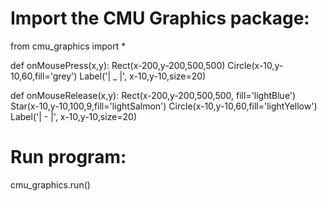 # Import the CMU Graphics package:
from cmu_graphics import *


def onMousePress(x,y):
    Rect(x-200,y-200,500,500)
    Circle(x-10,y-10,60,fill='grey')
    Label('| _ |', x-10,y-10,size=20)
    


def onMouseRelease(x,y):
    Rect(x-200,y-200,500,500, fill='lightBlue')
    Star(x-10,y-10,100,9,fill='lightSalmon')
    Circle(x-10,y-10,60,fill='lightYellow')
    Label('| - |', x-10,y-10,size=20)
    
# Run program:
cmu_graphics.run()

